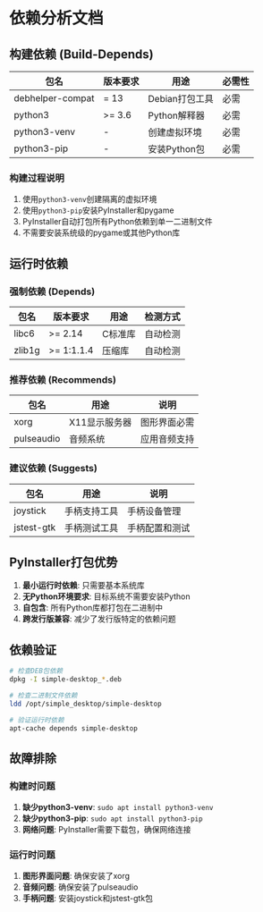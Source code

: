 # 依赖分析文档

## 构建依赖 (Build-Depends)

| 包名 | 版本要求 | 用途 | 必需性 |
|------|----------|------|--------|
| debhelper-compat | = 13 | Debian打包工具 | 必需 |
| python3 | >= 3.6 | Python解释器 | 必需 |
| python3-venv | - | 创建虚拟环境 | 必需 |
| python3-pip | - | 安装Python包 | 必需 |

### 构建过程说明

1. 使用`python3-venv`创建隔离的虚拟环境
2. 使用`python3-pip`安装PyInstaller和pygame
3. PyInstaller自动打包所有Python依赖到单一二进制文件
4. 不需要安装系统级的pygame或其他Python库

## 运行时依赖

### 强制依赖 (Depends)

| 包名 | 版本要求 | 用途 | 检测方式 |
|------|----------|------|----------|
| libc6 | >= 2.14 | C标准库 | 自动检测 |
| zlib1g | >= 1:1.1.4 | 压缩库 | 自动检测 |

### 推荐依赖 (Recommends)

| 包名 | 用途 | 说明 |
|------|------|------|
| xorg | X11显示服务器 | 图形界面必需 |
| pulseaudio | 音频系统 | 应用音频支持 |

### 建议依赖 (Suggests)

| 包名 | 用途 | 说明 |
|------|------|------|
| joystick | 手柄支持工具 | 手柄设备管理 |
| jstest-gtk | 手柄测试工具 | 手柄配置和测试 |

## PyInstaller打包优势

1. **最小运行时依赖**: 只需要基本系统库
2. **无Python环境要求**: 目标系统不需要安装Python
3. **自包含**: 所有Python库都打包在二进制中
4. **跨发行版兼容**: 减少了发行版特定的依赖问题

## 依赖验证

```bash
# 检查DEB包依赖
dpkg -I simple-desktop_*.deb

# 检查二进制文件依赖
ldd /opt/simple_desktop/simple-desktop

# 验证运行时依赖
apt-cache depends simple-desktop
```

## 故障排除

### 构建时问题

1. **缺少python3-venv**: `sudo apt install python3-venv`
2. **缺少python3-pip**: `sudo apt install python3-pip`
3. **网络问题**: PyInstaller需要下载包，确保网络连接

### 运行时问题

1. **图形界面问题**: 确保安装了xorg
2. **音频问题**: 确保安装了pulseaudio
3. **手柄问题**: 安装joystick和jstest-gtk包
